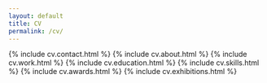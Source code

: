 ```yaml
---
layout: default
title: CV
permalink: /cv/
---
```


<article class="pa3 pa5-ns">
  {% include cv.contact.html %}
  {% include cv.about.html %}
  {% include cv.work.html %}
  {% include cv.education.html %}
  {% include cv.skills.html %}
  {% include cv.awards.html %}
  {% include cv.exhibitions.html %}
</article>
